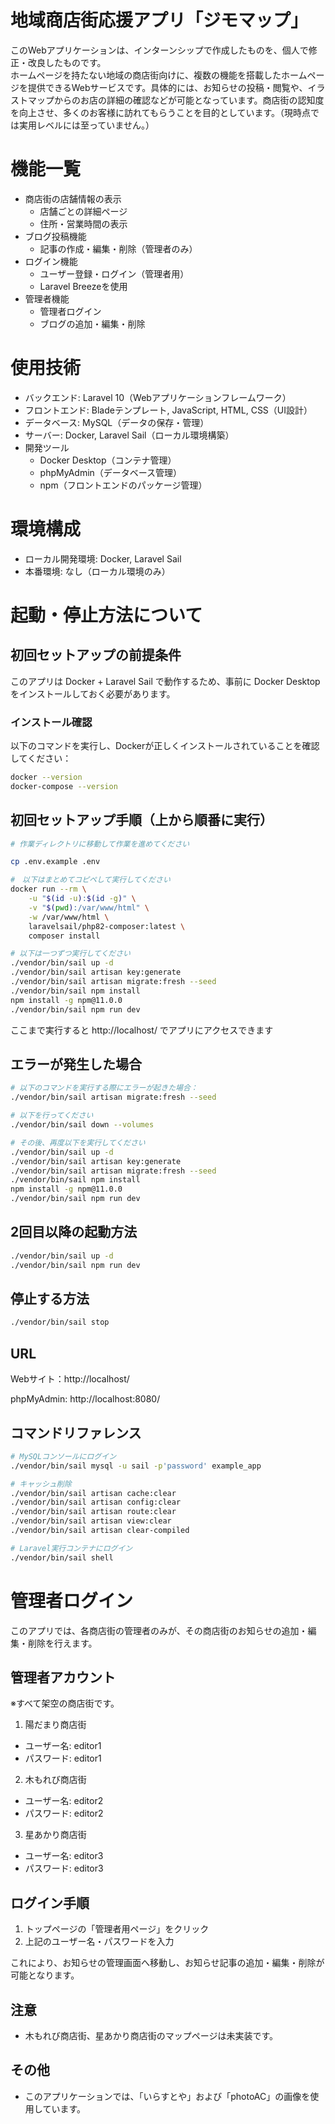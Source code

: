 # 地域商店街応援アプリ「ジモマップ」
このWebアプリケーションは、インターンシップで作成したものを、個人で修正・改良したものです。  
ホームページを持たない地域の商店街向けに、複数の機能を搭載したホームページを提供できるWebサービスです。具体的には、お知らせの投稿・閲覧や、イラストマップからのお店の詳細の確認などが可能となっています。商店街の認知度を向上させ、多くのお客様に訪れてもらうことを目的としています。（現時点では実用レベルには至っていません。）

# 機能一覧
- 商店街の店舗情報の表示
  - 店舗ごとの詳細ページ
  - 住所・営業時間の表示
- ブログ投稿機能
  - 記事の作成・編集・削除（管理者のみ）
- ログイン機能
  - ユーザー登録・ログイン（管理者用）
  - Laravel Breezeを使用
- 管理者機能
  - 管理者ログイン
  - ブログの追加・編集・削除

# 使用技術
- バックエンド: Laravel 10（Webアプリケーションフレームワーク）
- フロントエンド: Bladeテンプレート, JavaScript, HTML, CSS（UI設計）
- データベース: MySQL（データの保存・管理）
- サーバー: Docker, Laravel Sail（ローカル環境構築）
- 開発ツール
  - Docker Desktop（コンテナ管理）
  - phpMyAdmin（データベース管理）
  - npm（フロントエンドのパッケージ管理）

# 環境構成
- ローカル開発環境: Docker, Laravel Sail
- 本番環境: なし（ローカル環境のみ）

# 起動・停止方法について
## 初回セットアップの前提条件
このアプリは Docker + Laravel Sail で動作するため、事前に Docker Desktop をインストールしておく必要があります。

### インストール確認
以下のコマンドを実行し、Dockerが正しくインストールされていることを確認してください：
```sh
docker --version
docker-compose --version
```

## 初回セットアップ手順（上から順番に実行）
```sh
# 作業ディレクトリに移動して作業を進めてください 

cp .env.example .env

#　以下はまとめてコピペして実行してください
docker run --rm \
    -u "$(id -u):$(id -g)" \
    -v "$(pwd):/var/www/html" \
    -w /var/www/html \
    laravelsail/php82-composer:latest \
    composer install

# 以下は一つずつ実行してください
./vendor/bin/sail up -d
./vendor/bin/sail artisan key:generate
./vendor/bin/sail artisan migrate:fresh --seed
./vendor/bin/sail npm install
npm install -g npm@11.0.0
./vendor/bin/sail npm run dev
```

ここまで実行すると http://localhost/ でアプリにアクセスできます

## エラーが発生した場合
```sh
# 以下のコマンドを実行する際にエラーが起きた場合：
./vendor/bin/sail artisan migrate:fresh --seed

# 以下を行ってください
./vendor/bin/sail down --volumes

# その後、再度以下を実行してください
./vendor/bin/sail up -d
./vendor/bin/sail artisan key:generate
./vendor/bin/sail artisan migrate:fresh --seed
./vendor/bin/sail npm install
npm install -g npm@11.0.0
./vendor/bin/sail npm run dev
```

## 2回目以降の起動方法
```sh
./vendor/bin/sail up -d
./vendor/bin/sail npm run dev
```

## 停止する方法
```sh
./vendor/bin/sail stop
```

## URL
Webサイト：http://localhost/

phpMyAdmin: http://localhost:8080/

## コマンドリファレンス
```sh
# MySQLコンソールにログイン
./vendor/bin/sail mysql -u sail -p'password' example_app

# キャッシュ削除
./vendor/bin/sail artisan cache:clear
./vendor/bin/sail artisan config:clear
./vendor/bin/sail artisan route:clear
./vendor/bin/sail artisan view:clear
./vendor/bin/sail artisan clear-compiled

# Laravel実行コンテナにログイン
./vendor/bin/sail shell
```

# 管理者ログイン
このアプリでは、各商店街の管理者のみが、その商店街のお知らせの追加・編集・削除を行えます。

## 管理者アカウント

※すべて架空の商店街です。

1. 陽だまり商店街
- ユーザー名: editor1
- パスワード: editor1

2. 木もれび商店街
- ユーザー名: editor2
- パスワード: editor2

3. 星あかり商店街
- ユーザー名: editor3
- パスワード: editor3

## ログイン手順
1. トップページの「管理者用ページ」をクリック
2. 上記のユーザー名・パスワードを入力

これにより、お知らせの管理画面へ移動し、お知らせ記事の追加・編集・削除が可能となります。

## 注意
- 木もれび商店街、星あかり商店街のマップページは未実装です。

## その他
- このアプリケーションでは、「いらすとや」および「photoAC」の画像を使用しています。